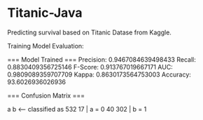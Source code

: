 # Titanic-Java
Predicting survival based on Titanic Datase from Kaggle.

Training Model Evaluation:

=== Model Trained ===
Precision: 0.9467084639498433
Recall: 0.8830409356725146
F-Score: 0.913767019667171
AUC: 0.9809089359707709
Kappa: 0.8630173564753003
Accuracy: 93.6026936026936

=== Confusion Matrix ===

   a   b   <-- classified as
 532  17 |   a = 0
  40 302 |   b = 1


